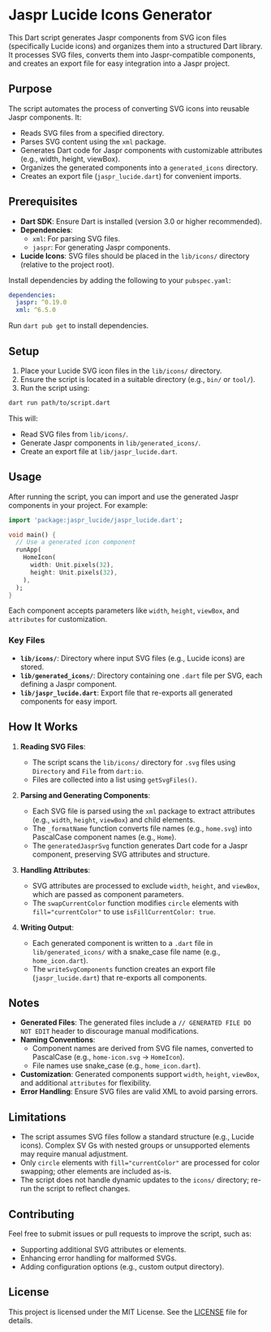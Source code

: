 # Jaspr Lucide Icons Generator

This Dart script generates Jaspr components from SVG icon files (specifically Lucide icons) and organizes them into a structured Dart library. It processes SVG files, converts them into Jaspr-compatible components, and creates an export file for easy integration into a Jaspr project.

## Purpose

The script automates the process of converting SVG icons into reusable Jaspr components. It:
- Reads SVG files from a specified directory.
- Parses SVG content using the `xml` package.
- Generates Dart code for Jaspr components with customizable attributes (e.g., width, height, viewBox).
- Organizes the generated components into a `generated_icons` directory.
- Creates an export file (`jaspr_lucide.dart`) for convenient imports.

## Prerequisites

- **Dart SDK**: Ensure Dart is installed (version 3.0 or higher recommended).
- **Dependencies**:
  - `xml`: For parsing SVG files.
  - `jaspr`: For generating Jaspr components.
- **Lucide Icons**: SVG files should be placed in the `lib/icons/` directory (relative to the project root).

Install dependencies by adding the following to your `pubspec.yaml`:

```yaml
dependencies:
  jaspr: ^0.19.0
  xml: ^6.5.0
```

Run `dart pub get` to install dependencies.

## Setup

1. Place your Lucide SVG icon files in the `lib/icons/` directory.
2. Ensure the script is located in a suitable directory (e.g., `bin/` or `tool/`).
3. Run the script using:

```bash
dart run path/to/script.dart
```

This will:
- Read SVG files from `lib/icons/`.
- Generate Jaspr components in `lib/generated_icons/`.
- Create an export file at `lib/jaspr_lucide.dart`.

## Usage

After running the script, you can import and use the generated Jaspr components in your project. For example:

```dart
import 'package:jaspr_lucide/jaspr_lucide.dart';

void main() {
  // Use a generated icon component
  runApp(
    HomeIcon(
      width: Unit.pixels(32),
      height: Unit.pixels(32),
    ),
  );
}
```

Each component accepts parameters like `width`, `height`, `viewBox`, and `attributes` for customization.

### Key Files

- **`lib/icons/`**: Directory where input SVG files (e.g., Lucide icons) are stored.
- **`lib/generated_icons/`**: Directory containing one `.dart` file per SVG, each defining a Jaspr component.
- **`lib/jaspr_lucide.dart`**: Export file that re-exports all generated components for easy import.

## How It Works

1. **Reading SVG Files**:
   - The script scans the `lib/icons/` directory for `.svg` files using `Directory` and `File` from `dart:io`.
   - Files are collected into a list using `getSvgFiles()`.

2. **Parsing and Generating Components**:
   - Each SVG file is parsed using the `xml` package to extract attributes (e.g., `width`, `height`, `viewBox`) and child elements.
   - The `_formatName` function converts file names (e.g., `home.svg`) into PascalCase component names (e.g., `Home`).
   - The `generatedJasprSvg` function generates Dart code for a Jaspr component, preserving SVG attributes and structure.

3. **Handling Attributes**:
   - SVG attributes are processed to exclude `width`, `height`, and `viewBox`, which are passed as component parameters.
   - The `swapCurrentColor` function modifies `circle` elements with `fill="currentColor"` to use `isFillCurrentColor: true`.

4. **Writing Output**:
   - Each generated component is written to a `.dart` file in `lib/generated_icons/` with a snake_case file name (e.g., `home_icon.dart`).
   - The `writeSvgComponents` function creates an export file (`jaspr_lucide.dart`) that re-exports all components.

## Notes

- **Generated Files**: The generated files include a `// GENERATED FILE DO NOT EDIT` header to discourage manual modifications.
- **Naming Conventions**:
  - Component names are derived from SVG file names, converted to PascalCase (e.g., `home-icon.svg` → `HomeIcon`).
  - File names use snake_case (e.g., `home_icon.dart`).
- **Customization**: Generated components support `width`, `height`, `viewBox`, and additional `attributes` for flexibility.
- **Error Handling**: Ensure SVG files are valid XML to avoid parsing errors.

## Limitations

- The script assumes SVG files follow a standard structure (e.g., Lucide icons). Complex SV Gs with nested groups or unsupported elements may require manual adjustment.
- Only `circle` elements with `fill="currentColor"` are processed for color swapping; other elements are included as-is.
- The script does not handle dynamic updates to the `icons/` directory; re-run the script to reflect changes.

## Contributing

Feel free to submit issues or pull requests to improve the script, such as:
- Supporting additional SVG attributes or elements.
- Enhancing error handling for malformed SVGs.
- Adding configuration options (e.g., custom output directory).

## License

This project is licensed under the MIT License. See the [LICENSE](LICENSE) file for details.
